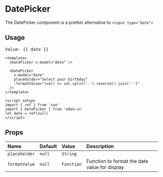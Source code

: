 <script setup>
import { ref } from 'vue';
import { DatePicker } from '../../src/index'
let date = ref(null)
</script>

# DatePicker

The DatePicker component is a prettier alternative to `<input type="date">`

## Usage

<Story class="gap-4">
<div class="space-y-4">
  <DatePicker v-model="date" />
  <DatePicker
    v-model="date"
    placeholder="Select your birthday"
    :formatValue="(val) => val.split('-').reverse().join('-')"
  />
  <pre class="text-base">Value: {{ date }}</pre>
</div>
</Story>

```vue
<template>
  <DatePicker v-model="date" />

  <DatePicker
    v-model="date"
    placeholder="Select your birthday"
    :formatValue="(val) => val.split('-').reverse().join('-')"
  />
</template>

<script setup>
import { ref } from 'vue'
import { DatePicker } from 'eden-ui'
let date = ref(null)
</script>
```

## Props

| Name          | Default | Value      | Description                                   |
| :------------ | :------ | :--------- | :-------------------------------------------- |
| `placeholder` | `null`  | `String`   |                                               |
| `formatValue` | `null`  | `Function` | Function to format the date value for display |
